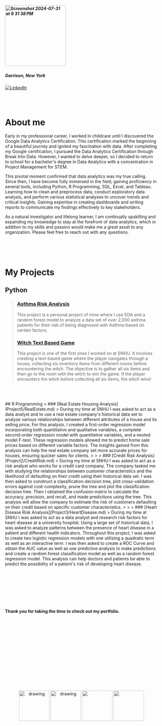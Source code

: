 ##### <img width="200" alt="Screenshot 2024-07-31 at 9 31 38 PM" src="https://github.com/user-attachments/assets/2aca681b-f275-4c67-b673-951efdd7a442">

##### Garrison, New York
###### [![LinkedIn](https://img.shields.io/badge/LinkedIn-0077B5?style=for-the-badge&logo=linkedin&logoColor=white)](https://www.linkedin.com/in/alexis-tolliver-8b7bb2233)


<br>


# About me

Early in my professional career, I worked in childcare until I discovered the Google Data Analytics Certification. This certification marked the beginning of a beautiful journey and ignited my fascination with data. After completing my Google certification, I pursued the Data Analytics Certification through Break Into Data. However, I wanted to delve deeper, so I decided to return to school for a bachelor's degree in Data Analytics with a concentration in Project Management for STEM.

This pivotal moment confirmed that data analytics was my true calling. Since then, I have become fully immersed in the field, gaining proficiency in several tools, including Python, R Programming, SQL, Excel, and Tableau. Learning how to clean and preprocess data, conduct exploratory data analysis, and perform various statistical analyses to uncover trends and critical insights. Gaining expertise in creating dashboards and writing reports to communicate my findings effectively to key stakeholders.

As a natural investigator and lifelong learner, I am continually upskilling and expanding my knowledge to stay at the forefront of data analytics, which in addition to my skills and passion would make me a great asset to any organization. Please feel free to reach out with any questions.
<br>
<br>
<br>
<br>
<br>
# My Projects


## Python
> ### [Asthma Risk Analysis](Project1/Asthma.md)
> This project is a personal project of mine where I use EDA and a random forest model to analyze a data set of over 2,000 asthma patients for their risk of being diagnosed with Asthma based on certain factors.
> ### [Witch Text Based Game](Project4/Witch.md)
> This project is one of the first ones I worked on at SNHU. It involves creating a text-based game where the player navigates through a house, collecting six inventory items from different rooms before encountering the witch. The objective is to gather all six items and then go to the room with the witch to win the game. If the player encounters the witch before collecting all six items, the witch wins!
<br>
<br>
<br>
## R Programming
> ### [Real Estate Housing Analysis](Project5/RealEstate.md)
> During my time at SNHU I was asked to act as a data analyst and to use a real estate company's historical data set to analyze various relationships between different attributes of a house and its selling price. For this analysis, I created a first-order regression model incorporating both quantitative and qualitative variables, a complete second-order regression model with quantitative variables, and a nested model F-test. These regression models allowed me to predict home sale prices based on different variable factors. The insights gained from this analysis can help the real estate company set more accurate prices for houses, ensuring quicker sales for clients.
>
>
> ### [Credit Risk Analysis](Project2/CreditRisk.md)
> During my time at SNHU I was asked to act as a risk analyst who works for a credit card company. The company tasked me with studying the relationships between customer characteristics and the likelihood of defaulting on their credit using their historical data set. I was then asked to construct a classification decision tree, plot cross-validation errors against cost-complexity, prune the tree and plot the classification decision tree. Then I obtained the confusion matrix to calculate the accuracy, precision, and recall, and made predictions using the tree. This analysis will allow the company to estimate the risk of customers defaulting on their credit based on specific customer characteristics.
>
>
> ### [Heart Disease Risk Analysis](Project3/HeartDisease.md)
> During my time at SNHU I was asked to act as a data analyst and research risk factors for heart disease at a university hospital. Using a large set of historical data, I was asked to analyze patterns between the presence of heart disease in a patient and different health indicators. Throughout this project, I was asked to create two logistic regression models with one utilizing a quadratic term as well as an interactive term. I was then asked to create a ROC Curve and obtain the AUC value as well as use predictive analysis to make predictions and create a random forest classification model as well as a random forest regression model. This analysis can help doctors and patients be able to predict the possibility of a patient's risk of developing heart disease.

<br>
<br>
<br>
<br>
<br>
<br>
<br>
<br>

#### Thank you for taking the time to check out my portfolio.
<br>
<br>
<br>
<br>
<br>
<br>
<br>
<br>
<br>
<br>
<br>
<br>
<br>
<p align="center"> <img src="https://i.giphy.com/media/v1.Y2lkPTc5MGI3NjExenpsbWp2bzY0bXNlbnF2ZTF3ZGkwc25tanZ1b2czMHMyNjcwYjdleCZlcD12MV9pbnRlcm5hbF9naWZfYnlfaWQmY3Q9cw/2aIRxJ8YitX04Am4kO/giphy.gif" alt="drawing" width="100"/>
  <img src="https://i.giphy.com/media/v1.Y2lkPTc5MGI3NjExeG1ycGRwODU0cjNoaHhldDJwaGN6aXNzbnRkMHIzODlxNXhkMmN6eiZlcD12MV9pbnRlcm5hbF9naWZfYnlfaWQmY3Q9cw/QuDgW7dXQfCZiWVXD4/giphy.gif" alt="drawing" width="100"/>
  <img src="https://i.giphy.com/media/v1.Y2lkPTc5MGI3NjExczlvM2tuOW44dXh1Z3dtMTd1am5kZ2l2aDJnMWdzcGZ6OTFkcHd3eCZlcD12MV9pbnRlcm5hbF9naWZfYnlfaWQmY3Q9cw/T1OtT3rmtNRTn3xLxB/giphy.gif" width="100"/>
  <img src="https://i.giphy.com/media/v1.Y2lkPTc5MGI3NjExdW5kcDdzbWwxaWZpcno0dHk5dGg5NHdjbXAzYmJtaWV0Y2hueXN0bCZlcD12MV9pbnRlcm5hbF9naWZfYnlfaWQmY3Q9cw/S8TzUKzRPjepzJx37U/giphy.gif" width="100"/>
</p>

